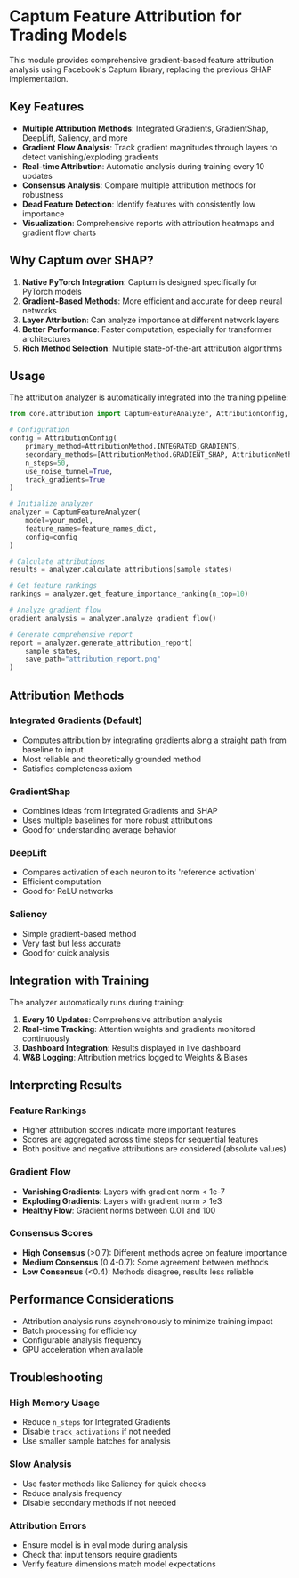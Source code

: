 # Captum Feature Attribution for Trading Models

This module provides comprehensive gradient-based feature attribution analysis using Facebook's Captum library, replacing the previous SHAP implementation.

## Key Features

- **Multiple Attribution Methods**: Integrated Gradients, GradientShap, DeepLift, Saliency, and more
- **Gradient Flow Analysis**: Track gradient magnitudes through layers to detect vanishing/exploding gradients
- **Real-time Attribution**: Automatic analysis during training every 10 updates
- **Consensus Analysis**: Compare multiple attribution methods for robustness
- **Dead Feature Detection**: Identify features with consistently low importance
- **Visualization**: Comprehensive reports with attribution heatmaps and gradient flow charts

## Why Captum over SHAP?

1. **Native PyTorch Integration**: Captum is designed specifically for PyTorch models
2. **Gradient-Based Methods**: More efficient and accurate for deep neural networks
3. **Layer Attribution**: Can analyze importance at different network layers
4. **Better Performance**: Faster computation, especially for transformer architectures
5. **Rich Method Selection**: Multiple state-of-the-art attribution algorithms

## Usage

The attribution analyzer is automatically integrated into the training pipeline:

```python
from core.attribution import CaptumFeatureAnalyzer, AttributionConfig, AttributionMethod

# Configuration
config = AttributionConfig(
    primary_method=AttributionMethod.INTEGRATED_GRADIENTS,
    secondary_methods=[AttributionMethod.GRADIENT_SHAP, AttributionMethod.DEEP_LIFT],
    n_steps=50,
    use_noise_tunnel=True,
    track_gradients=True
)

# Initialize analyzer
analyzer = CaptumFeatureAnalyzer(
    model=your_model,
    feature_names=feature_names_dict,
    config=config
)

# Calculate attributions
results = analyzer.calculate_attributions(sample_states)

# Get feature rankings
rankings = analyzer.get_feature_importance_ranking(n_top=10)

# Analyze gradient flow
gradient_analysis = analyzer.analyze_gradient_flow()

# Generate comprehensive report
report = analyzer.generate_attribution_report(
    sample_states,
    save_path="attribution_report.png"
)
```

## Attribution Methods

### Integrated Gradients (Default)
- Computes attribution by integrating gradients along a straight path from baseline to input
- Most reliable and theoretically grounded method
- Satisfies completeness axiom

### GradientShap
- Combines ideas from Integrated Gradients and SHAP
- Uses multiple baselines for more robust attributions
- Good for understanding average behavior

### DeepLift
- Compares activation of each neuron to its 'reference activation'
- Efficient computation
- Good for ReLU networks

### Saliency
- Simple gradient-based method
- Very fast but less accurate
- Good for quick analysis

## Integration with Training

The analyzer automatically runs during training:

1. **Every 10 Updates**: Comprehensive attribution analysis
2. **Real-time Tracking**: Attention weights and gradients monitored continuously
3. **Dashboard Integration**: Results displayed in live dashboard
4. **W&B Logging**: Attribution metrics logged to Weights & Biases

## Interpreting Results

### Feature Rankings
- Higher attribution scores indicate more important features
- Scores are aggregated across time steps for sequential features
- Both positive and negative attributions are considered (absolute values)

### Gradient Flow
- **Vanishing Gradients**: Layers with gradient norm < 1e-7
- **Exploding Gradients**: Layers with gradient norm > 1e3
- **Healthy Flow**: Gradient norms between 0.01 and 100

### Consensus Scores
- **High Consensus** (>0.7): Different methods agree on feature importance
- **Medium Consensus** (0.4-0.7): Some agreement between methods
- **Low Consensus** (<0.4): Methods disagree, results less reliable

## Performance Considerations

- Attribution analysis runs asynchronously to minimize training impact
- Batch processing for efficiency
- Configurable analysis frequency
- GPU acceleration when available

## Troubleshooting

### High Memory Usage
- Reduce `n_steps` for Integrated Gradients
- Disable `track_activations` if not needed
- Use smaller sample batches for analysis

### Slow Analysis
- Use faster methods like Saliency for quick checks
- Reduce analysis frequency
- Disable secondary methods if not needed

### Attribution Errors
- Ensure model is in eval mode during analysis
- Check that input tensors require gradients
- Verify feature dimensions match model expectations